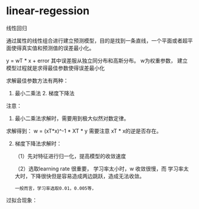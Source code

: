 # linear-regession

线性回归


通过属性的线性组合进行建立预测模型，目的是找到一条直线，一个平面或者超平面使得真实值和预测值的误差最小化。


y = wT * x + error 其中误差服从独立同分布和高斯分布。 w为权重参数， 建立模型过程就是求得最佳参数使得误差最小化


求解最佳参数方法有两种： 

1. 最小二乘法 2. 梯度下降法


注意： 

1. 最小二乘法求解时，需要用到极大似然对数定律。


  求解得到： w = (xT*x)^-1 * XT * y   需要注意 xT * x的逆是否存在。

2. 梯度下降法求解时：

   （1）先对特征进行归一化，提高模型的收敛速度

   （2）选取learning rate 很重要， 学习率太小时，w 收敛很慢，而 学习率太大时，下降很快但是容易造成两边跳跃，造成无法收敛。

       一般而言，学习率选取0.01，0.005等，
       
 过拟合现象：
